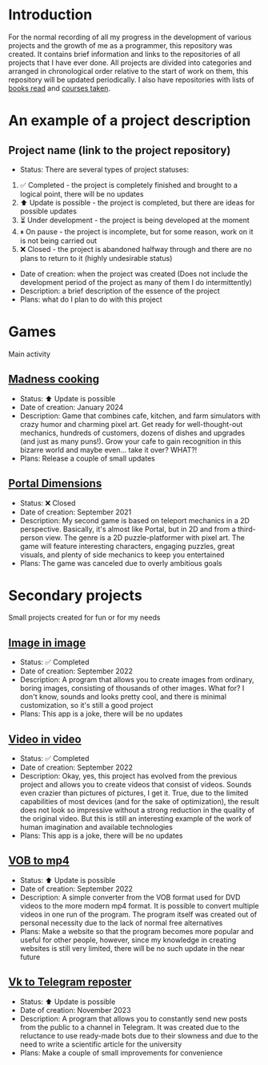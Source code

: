 # Introduction
For the normal recording of all my progress in the development of various projects and the growth of me as a programmer, this repository was created. It contains brief information and links to the repositories of all projects that I have ever done. All projects are divided into categories and arranged in chronological order relative to the start of work on them, this repository will be updated periodically. I also have repositories with lists of [books read](https://github.com/Nytrock/Books) and [courses taken](https://github.com/Nytrock/Courses).

# An example of a project description
## Project name (link to the project repository)
- Status: There are several types of project statuses:
1. ✅ Completed - the project is completely finished and brought to a logical point, there will be no updates
1. ⬆ Update is possible - the project is completed, but there are ideas for possible updates
1. ⏳ Under development - the project is being developed at the moment
1. ⏸ On pause - the project is incomplete, but for some reason, work on it is not being carried out
1. ❌ Closed - the project is abandoned halfway through and there are no plans to return to it (highly undesirable status)
- Date of creation: when the project was created (Does not include the development period of the project as many of them I do intermittently)
- Description: a brief description of the essence of the project
- Plans: what do I plan to do with this project

# Games
Main activity

## [Madness cooking](https://github.com/Nytrock/MadnessCooking)
- Status: ⬆ Update is possible
- Date of creation: January 2024
- Description: Game that combines cafe, kitchen, and farm simulators with crazy humor and charming pixel art. Get ready for well-thought-out mechanics, hundreds of customers, dozens of dishes and upgrades (and just as many puns!). Grow your cafe to gain recognition in this bizarre world and maybe even... take it over? WHAT?!
- Plans: Release a couple of small updates

## [Portal Dimensions](https://github.com/Nytrock/PortalDimensions)
- Status: ❌ Closed
- Date of creation: September 2021
- Description: My second game is based on teleport mechanics in a 2D perspective. Basically, it's almost like Portal, but in 2D and from a third-person view. The genre is a 2D puzzle-platformer with pixel art. The game will feature interesting characters, engaging puzzles, great visuals, and plenty of side mechanics to keep you entertained
- Plans: The game was canceled due to overly ambitious goals


# Secondary projects
Small projects created for fun or for my needs

## [Image in image](https://github.com/Nytrock/ImageInImage)
- Status: ✅ Completed
- Date of creation: September 2022
- Description: A program that allows you to create images from ordinary, boring images, consisting of thousands of other images. What for? I don't know, sounds and looks pretty cool, and there is minimal customization, so it's still a good project
- Plans: This app is a joke, there will be no updates

## [Video in video](https://github.com/Nytrock/VideoInVideo)
- Status: ✅ Completed
- Date of creation: September 2022
- Description: Okay, yes, this project has evolved from the previous project and allows you to create videos that consist of videos. Sounds even crazier than pictures of pictures, I get it. True, due to the limited capabilities of most devices (and for the sake of optimization), the result does not look so impressive without a strong reduction in the quality of the original video. But this is still an interesting example of the work of human imagination and available technologies
- Plans: This app is a joke, there will be no updates

## [VOB to mp4](https://github.com/Nytrock/Vob_To_Mp4)
- Status: ⬆ Update is possible
- Date of creation: September 2022
- Description: A simple converter from the VOB format used for DVD videos to the more modern mp4 format. It is possible to convert multiple videos in one run of the program. The program itself was created out of personal necessity due to the lack of normal free alternatives
- Plans: Make a website so that the program becomes more popular and useful for other people, however, since my knowledge in creating websites is still very limited, there will be no such update in the near future

## [Vk to Telegram reposter](https://github.com/Nytrock/VkToTelegramReposter)
- Status: ⬆ Update is possible
- Date of creation: November 2023
- Description: A program that allows you to constantly send new posts from the public to a channel in Telegram. It was created due to the reluctance to use ready-made bots due to their slowness and due to the need to write a scientific article for the university
- Plans: Make a couple of small improvements for convenience
